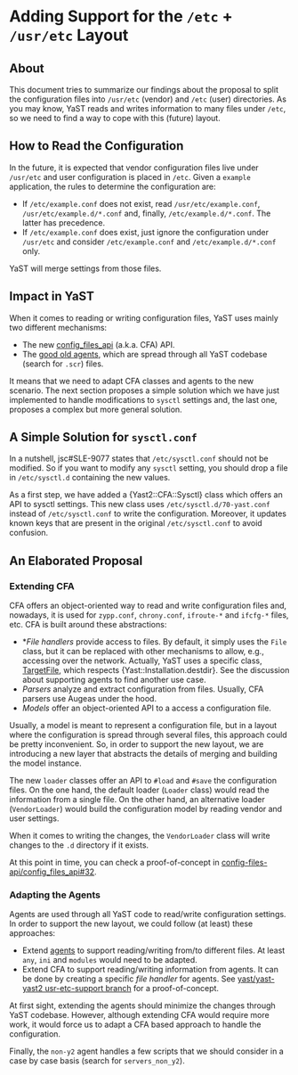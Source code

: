# Adding Support for the `/etc` + `/usr/etc` Layout

## About

This document tries to summarize our findings about the proposal to split the configuration files
into `/usr/etc` (vendor) and `/etc` (user) directories. As you may know, YaST reads and writes
information to many files under `/etc`, so we need to find a way to cope with this (future) layout.

## How to Read the Configuration

In the future, it is expected that vendor configuration files live under `/usr/etc` and user
configuration is placed in `/etc`. Given a `example` application, the rules to determine the
configuration are:

* If `/etc/example.conf` does not exist, read `/usr/etc/example.conf`, `/usr/etc/example.d/*.conf`
  and, finally, `/etc/example.d/*.conf`. The latter has precedence.
* If `/etc/example.conf` does exist, just ignore the configuration under `/usr/etc` and consider
  `/etc/example.conf` and `/etc/example.d/*.conf` only.

YaST will merge settings from those files.

## Impact in YaST

When it comes to reading or writing configuration files, YaST uses mainly two different mechanisms:

* The new [config_files_api](https://github.com/config-files-api/config_files_api) (a.k.a. CFA) API.
* The [good old agents](https://github.com/yast/yast-core/), which are spread through all YaST
  codebase (search for `.scr`) files.

It means that we need to adapt CFA classes and agents to the new scenario. The next section proposes
a simple solution which we have just implemented to handle modifications to `sysctl` settings and,
the last one, proposes a complex but more general solution.

## A Simple Solution for `sysctl.conf`

In a nutshell, jsc#SLE-9077 states that `/etc/sysctl.conf` should not be modified.  So if you want
to modify any `sysctl` setting, you should drop a file in `/etc/sysctl.d` containing the new values.

As a first step, we have added a {Yast2::CFA::Sysctl} class which offers an API to sysctl settings.
This new class uses `/etc/sysctl.d/70-yast.conf` instead of `/etc/sysctl.conf` to write the configuration.
Moreover, it updates known keys that are present in the original `/etc/sysctl.conf` to avoid confusion.

## An Elaborated Proposal

### Extending CFA

CFA offers an object-oriented way to read and write configuration files and, nowadays, it is used
for `zypp.conf`, `chrony.conf`, `ifroute-*` and `ifcfg-*` files, etc. CFA is built around these abstractions:

* **File handlers* provide access to files. By default, it simply uses the `File` class, but it can
  be replaced with other mechanisms to allow, e.g., accessing over the network. Actually, YaST uses
  a specific class,
  [TargetFile](https://github.com/yast/yast-yast2/blob/4efda93ac2221591965450570aa9a9dfad790132/library/system/src/lib/yast2/target_file.rb#L51),
  which respects {Yast::Installation.destdir}. See the discussion about supporting agents to find
  another use case.
* *Parsers* analyze and extract configuration from files. Usually, CFA parsers use Augeas under the
  hood.
* *Models* offer an object-oriented API to a access a configuration file.

Usually, a model is meant to represent a configuration file, but in a layout where the configuration
is spread through several files, this approach could be pretty inconvenient. So, in order to support
the new layout, we are introducing a new layer that abstracts the details of merging and building
the model instance.

The new `loader` classes offer an API to `#load` and `#save` the configuration files. On the one
hand, the default loader (`Loader` class) would read the information from a single file. On the
other hand, an alternative loader (`VendorLoader`) would build the configuration model by reading
vendor and user settings.

When it comes to writing the changes, the `VendorLoader` class will write changes to the `.d`
directory if it exists.

At this point in time, you can check a proof-of-concept in
[config-files-api/config_files_api#32](https://github.com/config-files-api/config_files_api/pull/32).

### Adapting the Agents

Agents are used through all YaST code to read/write configuration settings. In order to support the
new layout, we could follow (at least) these approaches:

* Extend [agents](https://github.com/yast/yast-core/) to support reading/writing from/to different
  files. At least `any`, `ini` and `modules` would need to be adapted.
* Extend CFA to support reading/writing information from agents. It can be done by creating a
  specific *file handler* for agents. See [yast/yast-yast2 usr-etc-support
  branch](https://github.com/yast/yast-yast2/compare/usr-etc-support?expand=1) for a
  proof-of-concept.

At first sight, extending the agents should minimize the changes through YaST codebase. However,
although extending CFA would require more work, it would force us to adapt a CFA based approach to
handle the configuration.

Finally, the `non-y2` agent handles a few scripts that we should consider in a case by case basis
(search for `servers_non_y2`).
